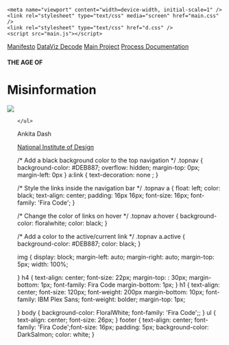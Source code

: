 <!DOCTYPE html>
<html>
  <head>
    <meta charset="utf-8" />
    <meta http-equiv="X-UA-Compatible" content="IE=edge" />
    <link href='https://fonts.googleapis.com/css?family=Fira Code' rel='stylesheet'>
    <link href='https://fonts.googleapis.com/css?family=Poppins' rel='stylesheet'>
    <link href='https://fonts.googleapis.com/css?family=IBM Plex Sans' rel='stylesheet'>
    <title>Katsu</title>


    <meta name="viewport" content="width=device-width, initial-scale=1" />
    <link rel="stylesheet" type="text/css" media="screen" href="main.css" />
    <link rel="stylesheet" type="text/css" href="d.css" />
    <script src="main.js"></script>
  </head>
    <div class="topnav">
  <a class="active" href="#home">Manifesto</a>
  <a href="#news">DataViz Decode</a>
  <a href="#contact">Main Project</a>
  <a href="#about">Process Documentation</a>
</div> 

  <body>
    <h4>THE AGE OF</h4>
    <h1>Misinformation</h1>
    <img
      src="https://images.unsplash.com/photo-1585007600263-71228e40c8d1?ixlib=rb-1.2.1&ixid=eyJhcHBfaWQiOjEyMDd9&auto=format&fit=crop&w=1950&q=80"
      class="center">
    <ul>
     
    </ul>
  </body>
   <footer>
  <p>Ankita Dash</p>
  <p><a href="http://www.nid.edu/">National Institute of Design</a></p>
</footer> 

</html>

/* Add a black background color to the top navigation */
.topnav {
  background-color: #DEB887;
  overflow: hidden;
  margin-top: 0px;
  margin-left: 0px
}
a:link {
  text-decoration: none ;
} 

/* Style the links inside the navigation bar */
.topnav a {
  float: left;
  color: black;
  text-align: center;
  padding: 16px 16px;
  font-size: 16px;
  font-family: 'Fira Code';
}

/* Change the color of links on hover */
.topnav a:hover {
  background-color: floralwhite;
  color: black;
}

/* Add a color to the active/current link */
.topnav a.active {
  background-color: #DEB887;
  color: black;
}

img {
  display: block;
  margin-left: auto;
  margin-right: auto;
  margin-top: 5px;
  width: 100%;

}
h4 {
	text-align: center;
  font-size: 22px;
  margin-top: : 30px;
  margin-bottom: 1px;
  font-family: Fira Code
  margin-bottom: 1px;
}
h1 {
  text-align: center;
  font-size: 120px;
  font-weight: 200px
  margin-bottom: 10px;
  font-family: IBM Plex Sans;
  font-weight: bolder;
  margin-top: 1px;

}
body {
	background-color: FloralWhite;
    font-family: 'Fira Code';;
}
ul {
	text-align: center;
	font-size: 26px;
}
footer {
  text-align: center;
  font-family: 'Fira Code';font-size: 16px;
  padding: 5px;
  background-color: DarkSalmon;
  color: white;
}
